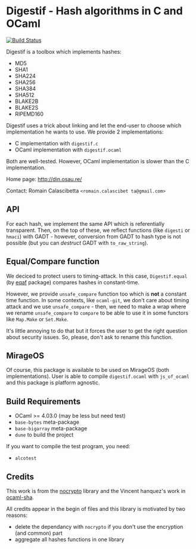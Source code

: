 Digestif - Hash algorithms in C and OCaml
=========================================

[![Build Status](https://travis-ci.org/mirage/digestif.svg?branch=master)](https://travis-ci.org/mirage/digestif)

Digestif is a toolbox which implements hashes:

 * MD5
 * SHA1
 * SHA224
 * SHA256
 * SHA384
 * SHA512
 * BLAKE2B
 * BLAKE2S
 * RIPEMD160

Digestif uses a trick about linking and let the end-user to choose which
implementation he wants to use. We provide 2 implementations:

 * C implementation with `digestif.c`
 * OCaml implementation with `digestif.ocaml`
 
Both are well-tested. However, OCaml implementation is slower than the C
implementation.

Home page: http://din.osau.re/

Contact: Romain Calascibetta `<romain.calascibet ta@gmail.com>`

## API

For each hash, we implement the same API which is referentially transparent.
Then, on the top of these, we reflect functions (like `digesti` or `hmaci`) with
GADT - however, conversion from GADT to hash type is not possible (but you can
_destruct_ GADT with `to_raw_string`).

## Equal/Compare function

We deciced to protect users to timing-attack. In this case, `Digestif.equal` (by
[eqaf](https://github.com/mirage/eqaf.git) package) compares hashes in
constant-time.

However, we provide `unsafe_compare` function too which is __not__ a constant
time function. In some contexts, like `ocaml-git`, we don't care about timing
attack and we use `unsafe_compare` - then, we need to make a wrap where we
rename `unsafe_compare` to `compare` to be able to use it in some functors like
`Map.Make` or `Set.Make`.

It's little annoying to do that but it forces the user to get the right question
about security issues. So, please, don't ask to rename this function.

## MirageOS

Of course, this package is available to be used on MirageOS (both
implementations). User is able to compile `digestif.ocaml` with `js_of_ocaml`
and this package is platform agnostic.

## Build Requirements

 * OCaml >= 4.03.0 (may be less but need test)
 * `base-bytes` meta-package
 * `base-bigarray` meta-package
 * `dune` to build the project
 
If you want to compile the test program, you need:

 * `alcotest`

## Credits

This work is from the [nocrypto](https://github.com/mirleft/nocrypto) library
and the Vincent hanquez's work in
[ocaml-sha](https://github.com/vincenthz/ocaml-sha).

All credits appear in the begin of files and this library is motivated by two reasons:

  * delete the dependancy with `nocrypto` if you don't use the encryption (and common) part
  * aggregate all hashes functions in one library

